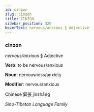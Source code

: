 ```yaml
---
id: cinzon
slug: cinzon
title: CİNZON
sidebar_position: 320
hoverText: nervous/anxious § Adjective
---
```


### cinzon

*nervous/anxious* **§** Adjective

**Verb**: to be nervous/anxious

**Noun**: nervousness/anxiety

**Modifier**: nervous/anxious

Chinese 緊張 jǐnzhāng 

*Sino-Tibetan Language Family*